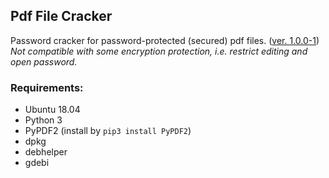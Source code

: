 ## Pdf File Cracker

Password cracker for password-protected (secured) pdf files. ([ver. 1.0.0-1](#pdf-file-cracker))  
*Not compatible with some encryption protection, i.e. restrict editing and open password.*

### Requirements:

* Ubuntu 18.04
* Python 3
* PyPDF2 (install by `pip3 install PyPDF2`)
* dpkg
* debhelper
* gdebi
